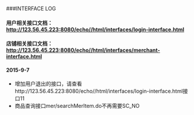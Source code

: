 ###INTERFACE LOG
#### 用户相关接口文档：http://123.56.45.223:8080/echo//html/interfaces/login-interface.html
#### 店铺相关接口文档：http://123.56.45.223:8080/echo//html/interfaces/merchant-interface.html
#### 2015-9-7
- 增加用户退出的接口，请查看http://123.56.45.223:8080/echo//html/interfaces/login-interface.html接口11
- 商品查询接口mer/searchMerItem.do不再需要SC_NO